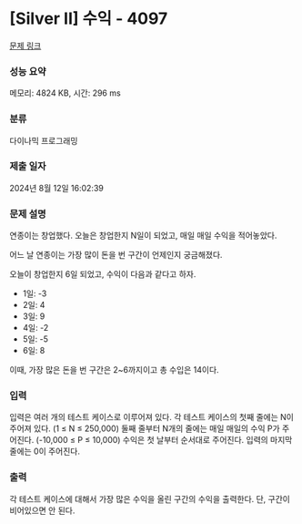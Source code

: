 # [Silver II] 수익 - 4097 

[문제 링크](https://www.acmicpc.net/problem/4097) 

### 성능 요약

메모리: 4824 KB, 시간: 296 ms

### 분류

다이나믹 프로그래밍

### 제출 일자

2024년 8월 12일 16:02:39

### 문제 설명

<p>연종이는 창업했다. 오늘은 창업한지 N일이 되었고, 매일 매일 수익을 적어놓았다.</p>

<p>어느 날 연종이는 가장 많이 돈을 번 구간이 언제인지 궁금해졌다.</p>

<p>오늘이 창업한지 6일 되었고, 수익이 다음과 같다고 하자.</p>

<ul>
	<li>1일: -3</li>
	<li>2일: 4</li>
	<li>3일: 9</li>
	<li>4일: -2</li>
	<li>5일: -5</li>
	<li>6일: 8</li>
</ul>

<p>이때, 가장 많은 돈을 번 구간은 2~6까지이고 총 수입은 14이다.</p>

### 입력 

 <p>입력은 여러 개의 테스트 케이스로 이루어져 있다. 각 테스트 케이스의 첫째 줄에는 N이 주어져 있다. (1 ≤ N ≤ 250,000) 둘째 줄부터 N개의 줄에는 매일 매일의 수익 P가 주어진다. (-10,000 ≤ P ≤ 10,000) 수익은 첫 날부터 순서대로 주어진다. 입력의 마지막 줄에는 0이 주어진다.</p>

### 출력 

 <p>각 테스트 케이스에 대해서 가장 많은 수익을 올린 구간의 수익을 출력한다. 단, 구간이 비어있으면 안 된다.</p>

